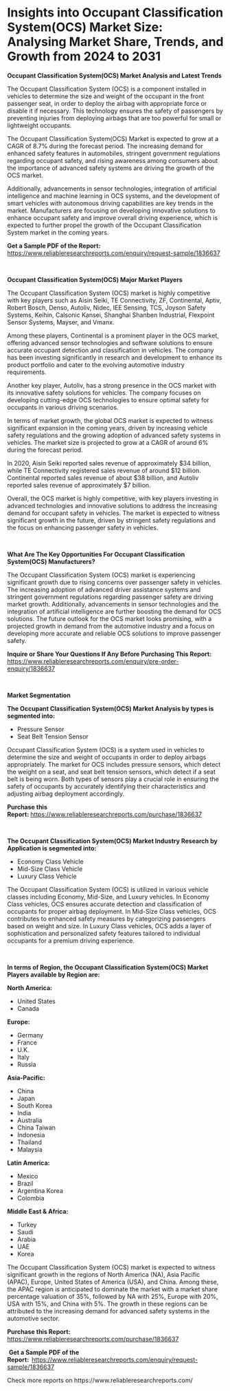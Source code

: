<p><h1>Insights into Occupant Classification System(OCS) Market Size: Analysing Market Share, Trends, and Growth from 2024 to 2031</h1></p><p><strong>Occupant Classification System(OCS) Market Analysis and Latest Trends</strong></p>
<p><p>The Occupant Classification System (OCS) is a component installed in vehicles to determine the size and weight of the occupant in the front passenger seat, in order to deploy the airbag with appropriate force or disable it if necessary. This technology ensures the safety of passengers by preventing injuries from deploying airbags that are too powerful for small or lightweight occupants.</p><p>The Occupant Classification System(OCS) Market is expected to grow at a CAGR of 8.7% during the forecast period. The increasing demand for enhanced safety features in automobiles, stringent government regulations regarding occupant safety, and rising awareness among consumers about the importance of advanced safety systems are driving the growth of the OCS market.</p><p>Additionally, advancements in sensor technologies, integration of artificial intelligence and machine learning in OCS systems, and the development of smart vehicles with autonomous driving capabilities are key trends in the market. Manufacturers are focusing on developing innovative solutions to enhance occupant safety and improve overall driving experience, which is expected to further propel the growth of the Occupant Classification System market in the coming years.</p></p>
<p><strong>Get a Sample PDF of the Report:&nbsp;</strong> <a href="https://www.reliableresearchreports.com/enquiry/request-sample/1836637">https://www.reliableresearchreports.com/enquiry/request-sample/1836637</a></p>
<p>&nbsp;</p>
<p><strong>Occupant Classification System(OCS) Major Market Players</strong></p>
<p><p>The Occupant Classification System (OCS) market is highly competitive with key players such as Aisin Seiki, TE Connectivity, ZF, Continental, Aptiv, Robert Bosch, Denso, Autoliv, Nidec, IEE Sensing, TCS, Joyson Safety Systems, Keihin, Calsonic Kansei, Shanghai Shanben Industrial, Flexpoint Sensor Systems, Mayser, and Vmanx.</p><p>Among these players, Continental is a prominent player in the OCS market, offering advanced sensor technologies and software solutions to ensure accurate occupant detection and classification in vehicles. The company has been investing significantly in research and development to enhance its product portfolio and cater to the evolving automotive industry requirements.</p><p>Another key player, Autoliv, has a strong presence in the OCS market with its innovative safety solutions for vehicles. The company focuses on developing cutting-edge OCS technologies to ensure optimal safety for occupants in various driving scenarios.</p><p>In terms of market growth, the global OCS market is expected to witness significant expansion in the coming years, driven by increasing vehicle safety regulations and the growing adoption of advanced safety systems in vehicles. The market size is projected to grow at a CAGR of around 6% during the forecast period.</p><p>In 2020, Aisin Seiki reported sales revenue of approximately $34 billion, while TE Connectivity registered sales revenue of around $12 billion. Continental reported sales revenue of about $38 billion, and Autoliv reported sales revenue of approximately $7 billion.</p><p>Overall, the OCS market is highly competitive, with key players investing in advanced technologies and innovative solutions to address the increasing demand for occupant safety in vehicles. The market is expected to witness significant growth in the future, driven by stringent safety regulations and the focus on enhancing passenger safety in vehicles.</p></p>
<p>&nbsp;</p>
<p><strong>What Are The Key Opportunities For Occupant Classification System(OCS) Manufacturers?</strong></p>
<p><p>The Occupant Classification System (OCS) market is experiencing significant growth due to rising concerns over passenger safety in vehicles. The increasing adoption of advanced driver assistance systems and stringent government regulations regarding passenger safety are driving market growth. Additionally, advancements in sensor technologies and the integration of artificial intelligence are further boosting the demand for OCS solutions. The future outlook for the OCS market looks promising, with a projected growth in demand from the automotive industry and a focus on developing more accurate and reliable OCS solutions to improve passenger safety.</p></p>
<p><strong>Inquire or Share Your Questions If Any Before Purchasing This Report:</strong> <a href="https://www.reliableresearchreports.com/enquiry/pre-order-enquiry/1836637">https://www.reliableresearchreports.com/enquiry/pre-order-enquiry/1836637</a></p>
<p>&nbsp;</p>
<p><strong>Market Segmentation</strong></p>
<p><strong>The Occupant Classification System(OCS) Market Analysis by types is segmented into:</strong></p>
<p><ul><li>Pressure Sensor</li><li>Seat Belt Tension Sensor</li></ul></p>
<p><p>Occupant Classification System (OCS) is a system used in vehicles to determine the size and weight of occupants in order to deploy airbags appropriately. The market for OCS includes pressure sensors, which detect the weight on a seat, and seat belt tension sensors, which detect if a seat belt is being worn. Both types of sensors play a crucial role in ensuring the safety of occupants by accurately identifying their characteristics and adjusting airbag deployment accordingly.</p></p>
<p><strong>Purchase this Report:&nbsp;</strong><a href="https://www.reliableresearchreports.com/purchase/1836637">https://www.reliableresearchreports.com/purchase/1836637</a></p>
<p>&nbsp;</p>
<p><strong>The Occupant Classification System(OCS) Market Industry Research by Application is segmented into:</strong></p>
<p><ul><li>Economy Class Vehicle</li><li>Mid-Size Class Vehicle</li><li>Luxury Class Vehicle</li></ul></p>
<p><p>The Occupant Classification System (OCS) is utilized in various vehicle classes including Economy, Mid-Size, and Luxury vehicles. In Economy Class vehicles, OCS ensures accurate detection and classification of occupants for proper airbag deployment. In Mid-Size Class vehicles, OCS contributes to enhanced safety measures by categorizing passengers based on weight and size. In Luxury Class vehicles, OCS adds a layer of sophistication and personalized safety features tailored to individual occupants for a premium driving experience.</p></p>
<p>&nbsp;</p>
<p><strong>In terms of Region, the Occupant Classification System(OCS) Market Players available by Region are:</strong></p>
<p>
    <p> <strong> North America: </strong>
        <ul>
            <li>United States</li>
            <li>Canada</li>
        </ul>
        </p> 
    <p> <strong> Europe: </strong>
        <ul>
            <li>Germany</li>
            <li>France</li>
            <li>U.K.</li>
            <li>Italy</li>
            <li>Russia</li>
        </ul>
        </p> 
    <p> <strong> Asia-Pacific: </strong>
        <ul>
            <li>China</li>
            <li>Japan</li>
            <li>South Korea</li>
            <li>India</li>
            <li>Australia</li>
            <li>China Taiwan</li>
            <li>Indonesia</li>
            <li>Thailand</li>
            <li>Malaysia</li>
        </ul>
        </p> 
    <p> <strong> Latin America: </strong>
        <ul>
            <li>Mexico</li>
            <li>Brazil</li>
            <li>Argentina Korea</li>
            <li>Colombia</li>
        </ul>
        </p> 
    <p> <strong> Middle East & Africa: </strong>
        <ul>
            <li>Turkey</li>
            <li>Saudi</li>
            <li>Arabia</li>
            <li>UAE</li>
            <li>Korea</li>
        </ul>
    </p>
    </p>
<p><p>The Occupant Classification System (OCS) market is expected to witness significant growth in the regions of North America (NA), Asia Pacific (APAC), Europe, United States of America (USA), and China. Among these, the APAC region is anticipated to dominate the market with a market share percentage valuation of 35%, followed by NA with 25%, Europe with 20%, USA with 15%, and China with 5%. The growth in these regions can be attributed to the increasing demand for advanced safety systems in the automotive sector.</p></p>
<p><strong>Purchase this Report: </strong><a href="https://www.reliableresearchreports.com/purchase/1836637">https://www.reliableresearchreports.com/purchase/1836637</a></p>
<p>&nbsp;<strong>Get a Sample PDF of the Report:&nbsp;&nbsp;</strong><a href="https://www.reliableresearchreports.com/enquiry/request-sample/1836637">https://www.reliableresearchreports.com/enquiry/request-sample/1836637</a></p>
<p><strong></strong></p>
<p>Check more reports on https://www.reliableresearchreports.com/</p>